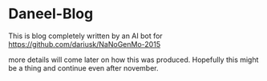 # Daneel-Blog
This is blog completely written by an AI bot for https://github.com/dariusk/NaNoGenMo-2015 

more details will come later on how this was produced. Hopefully this might be a thing and continue even after november.
